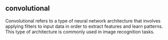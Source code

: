 ## convolutional
Convolutional refers to a type of neural network architecture that involves applying filters to input data in order to extract features and learn patterns. This type of architecture is commonly used in image recognition tasks.

